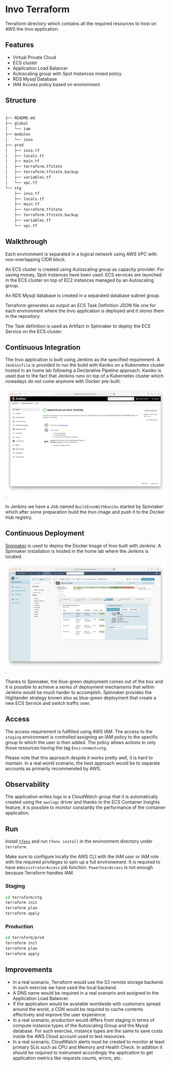 # Invo Terraform

Terraform directory which contains all the required resources to host on AWS the Invo application.

## Features

- Virtual Private Cloud
- ECS cluster
- Application Load Balancer
- Autoscaling group with Spot Instances mixed policy
- RDS Mysql Database
- IAM Access policy based on environment

## Structure

```sh
.
├── README.md
├── global
│   └── iam
├── modules
│   └── invo
├── prod
│   ├── invo.tf
│   ├── locals.tf
│   ├── main.tf
│   ├── terraform.tfstate
│   ├── terraform.tfstate.backup
│   ├── variables.tf
│   └── vpc.tf
└── stg
    ├── invo.tf
    ├── locals.tf
    ├── main.tf
    ├── terraform.tfstate
    ├── terraform.tfstate.backup
    ├── variables.tf
    └── vpc.tf
```

## Walkthrough

Each environment is separated in a logical network using AWS VPC with non-overlapping CIDR block.

An ECS cluster is created using Autoscaling group as capacity provider. For saving money, Spot instances have been used. ECS services are launched in the ECS cluster on top of EC2 instances managed by an Autoscaling group.

An RDS Mysql database is created in a separated database subnet group.

Terraform generates as output an ECS Task Definition JSON file one for each environment where the Invo application is deployed and it stores them in the repository.

The Task definition is used as Artifact in Spinnaker to deploy the ECS Service on the ECS cluster.

## Continuous Integration

The Invo application is built using Jenkins as the specified requirement. A `Jenkinsfile` is provided to run the build with Kaniko on a Kubernetes cluster hosted in an home lab following a Declarative Pipeline approach. Kaniko is used due to the fact that Jenkins runs on top of a Kubernetes cluster which nowadays do not come anymore with Docker pre-built.

![jenkins](/images/jenkins.png "Jenkins").

In Jenkins we have a Job named `BuildInvoWithKaniko` started by Spinnaker which after some preparation build the Invo image and push it to the Docker Hub registry. 

## Continuous Deployment

[Spinnaker](https://spinnaker.io) is used to deploy the Docker Image of Invo built with Jenkins. A Spinnaker installation is hosted in the home lab where the Jenkins is located.

![spinnaker](/images/spinnaker.png "Spinnaker").

Thanks to Spinnaker, the blue-green deployment comes out of the box and it is possible to achieve a series of deployment mechanisms that within Jenkins would be much harder to accomplish. Spinnaker provides the Highlander strategy known also as blue-green deployment that create a new ECS Service and switch traffic over.

## Access

The access requirement is fullfilled using AWS IAM. The access to the `staging` environment is controlled assigning an IAM policy to the specific group to which the user is then added. The policy allows actions to only those resources having the tag `Environment=stg`.

Please note that this approach despite it works pretty well, it is hard to mantain. In a real world scenario, the best approach would be to separate accounts as primarily recommended by AWS.

## Observability

The application writes logs in a CloudWatch group that it is automatically created using the `awslogs` driver and thanks to the ECS Container Insights feature, it is possible to monitor constantly the performance of the container application.

## Run

Install [`tfenv`](https://github.com/tfutils/tfenv) and run `tfenv install` in the environment directory under `terraform`.

Make sure to configure locally the AWS CLI with the IAM user or IAM role with the required privileges to spin up a full environement. It is required to have `AdministratorAccess` job function. `PowerUserAccess` is not enough because Terraform handles IAM.

### Staging

```sh
cd terraform/stg
terraform init
terraform plan
terraform apply
```

### Production

```sh
cd terraform/prod
terraform init
terraform plan
terraform apply
```

## Improvements

- In a real scenario, Terraform would use the S3 remote storage backend. In such exercise we have used the local backend.
- A DNS name would be required in a real scenario and assigned to the Application Load Balancer.
- If the application would be available worldwide with customers spread around the world, a CDN would be required to cache contents effectively and improve the user experience.
- In a real scenario, production would differs from staging in terms of compute instance types of the Autoscaling Group and the Mysql database. For such exercise, instance types are the same to save costs inside the AWS Cloud account used to test resources.
- In a real scenario, CloudWatch alerts must be created to monitor at least primary SLIs such as CPU and Memory and Health Check. In addition it should be required to instrument accordingly the application to get application metrics like requests counts, errors, etc.
